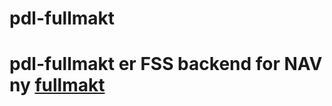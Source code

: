 # pdl-fullmakt
# pdl-fullmakt er FSS backend for NAV ny [fullmakt](https://github.com/navikt/pdl-fullmakt-ui)

